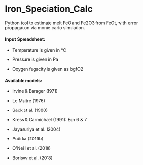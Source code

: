 # Iron_Speciation_Calc

Python tool to estimate melt FeO and Fe2O3 from FeOt, with error propagation via monte carlo simulation.

#### Input Spreadsheet:

  - Temperature is given in °C

  - Pressure is given in Pa

  - Oxygen fugacity is given as logfO2
  
 #### Available models:
 
  - Irvine & Barager (1971)

  - Le Maitre (1976)
  
  - Sack et al. (1980)
  
  - Kress & Carmichael (1991): Eqn 6 & 7
  
  - Jayasuriya et al. (2004)
  
  - Putirka (2016b)
  
  - O'Neill et al. (2018)
  
  - Borisov et al. (2018)
  
